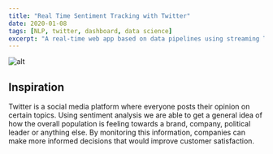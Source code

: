 ```yaml
---
title: "Real Time Sentiment Tracking with Twitter"
date: 2020-01-08
tags: [NLP, twitter, dashboard, data science]
excerpt: "A real-time web app based on data pipelines using streaming Twitter data, automated sentiment analysis, and MySQL database."
---
```


![alt](/assets/gifs/twitter-example.gif)

## Inspiration
Twitter is a social media platform where everyone posts their opinion on certain topics. Using sentiment analysis we are able to get a general idea of how the overall population is feeling towards a brand, company, political leader or anything else. By monitoring this information, companies can make more informed decisions that would improve customer satisfaction.

